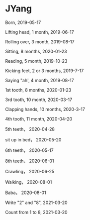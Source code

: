 # JYang

Born, 2019-05-17

Lifting head, 1 month, 2019-06-17

Rolling over, 3 month, 2019-08-17

Sitting, 8 months, 2020-01-23

Reading, 5 month, 2019-10-23

Kicking feet, 2 or 3 months, 2019-7-17

Saying "ah', 4 month, 2019-08-17

1st tooth, 8 months, 2020-01-23

3rd tooth, 10 month, 2020-03-17

Clapping hands, 10 months, 2020-3-17

4th tooth, 11 month,  2020-04-20

5th teeth， 2020-04-28

sit up in bed， 2020-05-20

6th teeth， 2020-05-17

8th teeth， 2020-06-01

Crawling， 2020-06-25

Walking， 2020-08-01

Baba， 2020-08-01


Write "2" and "8", 2021-03-20

Count from 1 to 8, 2021-03-20

